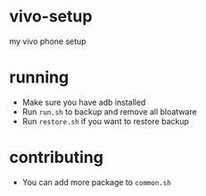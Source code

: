 # vivo-setup

my vivo phone setup

# running

- Make sure you have adb installed
- Run `run.sh` to backup and remove all bloatware
- Run `restore.sh` if you want to restore backup

# contributing

- You can add more package to `common.sh`